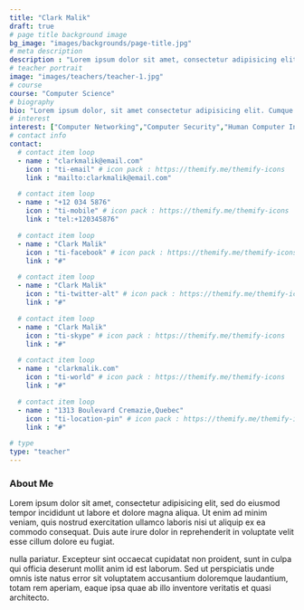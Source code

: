 ```yaml
---
title: "Clark Malik"
draft: true
# page title background image
bg_image: "images/backgrounds/page-title.jpg"
# meta description
description : "Lorem ipsum dolor sit amet, consectetur adipisicing elit, sed do eiusmod tempor incididunt ut labore. dolore magna aliqua. Ut enim ad minim veniam, quis nostrud."
# teacher portrait
image: "images/teachers/teacher-1.jpg"
# course
course: "Computer Science"
# biography
bio: "Lorem ipsum dolor, sit amet consectetur adipisicing elit. Cumque accusamus tenetur ea harum delectus ab consequatur excepturi, odit qui in quo quia voluptate nam optio, culpa aspernatur. Error placeat iusto officia voluptas quae."
# interest
interest: ["Computer Networking","Computer Security","Human Computer Interfacing"]
# contact info
contact:
  # contact item loop
  - name : "clarkmalik@email.com"
    icon : "ti-email" # icon pack : https://themify.me/themify-icons
    link : "mailto:clarkmalik@email.com"

  # contact item loop
  - name : "+12 034 5876"
    icon : "ti-mobile" # icon pack : https://themify.me/themify-icons
    link : "tel:+120345876"

  # contact item loop
  - name : "Clark Malik"
    icon : "ti-facebook" # icon pack : https://themify.me/themify-icons
    link : "#"

  # contact item loop
  - name : "Clark Malik"
    icon : "ti-twitter-alt" # icon pack : https://themify.me/themify-icons
    link : "#"

  # contact item loop
  - name : "Clark Malik"
    icon : "ti-skype" # icon pack : https://themify.me/themify-icons
    link : "#"

  # contact item loop
  - name : "clarkmalik.com"
    icon : "ti-world" # icon pack : https://themify.me/themify-icons
    link : "#"

  # contact item loop
  - name : "1313 Boulevard Cremazie,Quebec"
    icon : "ti-location-pin" # icon pack : https://themify.me/themify-icons
    link : "#"

# type
type: "teacher"
---
```


### About Me

Lorem ipsum dolor sit amet, consectetur adipisicing elit, sed do eiusmod tempor incididunt ut
labore et dolore magna aliqua. Ut enim ad minim veniam, quis nostrud exercitation ullamco laboris nisi ut aliquip ex ea commodo consequat. Duis aute irure dolor in reprehenderit in voluptate velit esse cillum dolore eu fugiat.

nulla pariatur. Excepteur sint occaecat cupidatat non proident, sunt in culpa qui officia deserunt mollit
anim id est laborum. Sed ut perspiciatis unde omnis iste natus error sit voluptatem accusantium doloremque
laudantium, totam rem aperiam, eaque ipsa quae ab illo inventore veritatis et quasi architecto.
